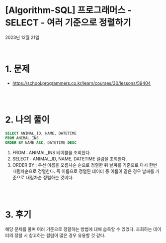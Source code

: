 # [Algorithm-SQL] 프로그래머스 - SELECT - 여러 기준으로 정렬하기

2023년 12월 21일

<br>

# 1. 문제

- https://school.programmers.co.kr/learn/courses/30/lessons/59404

<br>
<br>

# 2. 나의 풀이

```sql
SELECT ANIMAL_ID, NAME, DATETIME
FROM ANIMAL_INS
ORDER BY NAME ASC, DATETIME DESC
```

1. FROM : ANIMAL_INS 테이블을 조회한다.
2. SELECT : ANIMAL_ID, NAME, DATETIME 컬럼을 조회한다.
3. ORDER BY : 우선 이름을 오름차순 순으로 정렬한 뒤 날짜를 기준으로 다시 한번 내림차순으로 정렬한다. 즉 이름으로 정렬된 데이터 중 이름이 같은 경우 날짜를 기준으로 내림차순 정렬하는 것이다.

<br>
<br>

# 3. 후기

해당 문제를 풀며 여러 기준으로 정렬하는 방법에 대해 습득할 수 있었다. 조회하는 데이터의 정렬 시 참고하는 컬럼이 많은 경우 유용할 것 같다.

<br>
